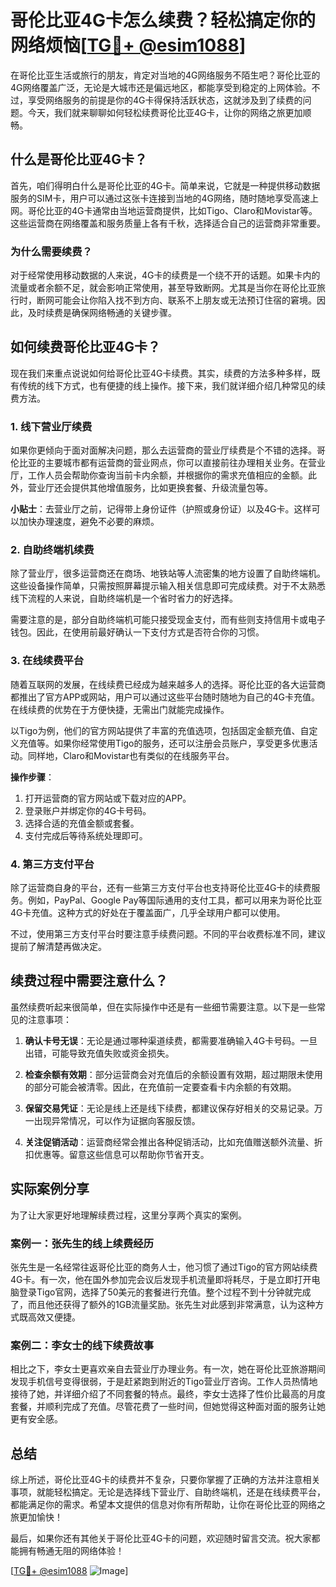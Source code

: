 # 哥伦比亚4G卡怎么续费？轻松搞定你的网络烦恼[[TG💪+ @esim1088](https://t.me/s/esim1088)]

在哥伦比亚生活或旅行的朋友，肯定对当地的4G网络服务不陌生吧？哥伦比亚的4G网络覆盖广泛，无论是大城市还是偏远地区，都能享受到稳定的上网体验。不过，享受网络服务的前提是你的4G卡得保持活跃状态，这就涉及到了续费的问题。今天，我们就来聊聊如何轻松续费哥伦比亚4G卡，让你的网络之旅更加顺畅。

## 什么是哥伦比亚4G卡？

首先，咱们得明白什么是哥伦比亚的4G卡。简单来说，它就是一种提供移动数据服务的SIM卡，用户可以通过这张卡连接到当地的4G网络，随时随地享受高速上网。哥伦比亚的4G卡通常由当地运营商提供，比如Tigo、Claro和Movistar等。这些运营商在网络覆盖和服务质量上各有千秋，选择适合自己的运营商非常重要。

### 为什么需要续费？

对于经常使用移动数据的人来说，4G卡的续费是一个绕不开的话题。如果卡内的流量或者余额不足，就会影响正常使用，甚至导致断网。尤其是当你在哥伦比亚旅行时，断网可能会让你陷入找不到方向、联系不上朋友或无法预订住宿的窘境。因此，及时续费是确保网络畅通的关键步骤。

## 如何续费哥伦比亚4G卡？

现在我们来重点说说如何给哥伦比亚4G卡续费。其实，续费的方法多种多样，既有传统的线下方式，也有便捷的线上操作。接下来，我们就详细介绍几种常见的续费方法。

### 1. 线下营业厅续费

如果你更倾向于面对面解决问题，那么去运营商的营业厅续费是个不错的选择。哥伦比亚的主要城市都有运营商的营业网点，你可以直接前往办理相关业务。在营业厅，工作人员会帮助你查询当前卡内余额，并根据你的需求充值相应的金额。此外，营业厅还会提供其他增值服务，比如更换套餐、升级流量包等。

**小贴士**：去营业厅之前，记得带上身份证件（护照或身份证）以及4G卡。这样可以加快办理速度，避免不必要的麻烦。

### 2. 自助终端机续费

除了营业厅，很多运营商还在商场、地铁站等人流密集的地方设置了自助终端机。这些设备操作简单，只需按照屏幕提示输入相关信息即可完成续费。对于不太熟悉线下流程的人来说，自助终端机是一个省时省力的好选择。

需要注意的是，部分自助终端机可能只接受现金支付，而有些则支持信用卡或电子钱包。因此，在使用前最好确认一下支付方式是否符合你的习惯。

### 3. 在线续费平台

随着互联网的发展，在线续费已经成为越来越多人的选择。哥伦比亚的各大运营商都推出了官方APP或网站，用户可以通过这些平台随时随地为自己的4G卡充值。在线续费的优势在于方便快捷，无需出门就能完成操作。

以Tigo为例，他们的官方网站提供了丰富的充值选项，包括固定金额充值、自定义充值等。如果你经常使用Tigo的服务，还可以注册会员账户，享受更多优惠活动。同样地，Claro和Movistar也有类似的在线服务平台。

**操作步骤**：
1. 打开运营商的官方网站或下载对应的APP。
2. 登录账户并绑定你的4G卡号码。
3. 选择合适的充值金额或套餐。
4. 支付完成后等待系统处理即可。

### 4. 第三方支付平台

除了运营商自身的平台，还有一些第三方支付平台也支持哥伦比亚4G卡的续费服务。例如，PayPal、Google Pay等国际通用的支付工具，都可以用来为哥伦比亚4G卡充值。这种方式的好处在于覆盖面广，几乎全球用户都可以使用。

不过，使用第三方支付平台时要注意手续费问题。不同的平台收费标准不同，建议提前了解清楚再做决定。

## 续费过程中需要注意什么？

虽然续费听起来很简单，但在实际操作中还是有一些细节需要注意。以下是一些常见的注意事项：

1. **确认卡号无误**：无论是通过哪种渠道续费，都需要准确输入4G卡号码。一旦出错，可能导致充值失败或资金损失。

2. **检查余额有效期**：部分运营商会对充值后的余额设置有效期，超过期限未使用的部分可能会被清零。因此，在充值前一定要查看卡内余额的有效期。

3. **保留交易凭证**：无论是线上还是线下续费，都建议保存好相关的交易记录。万一出现异常情况，可以作为证据向客服反馈。

4. **关注促销活动**：运营商经常会推出各种促销活动，比如充值赠送额外流量、折扣优惠等。留意这些信息可以帮助你节省开支。

## 实际案例分享

为了让大家更好地理解续费过程，这里分享两个真实的案例。

### 案例一：张先生的线上续费经历

张先生是一名经常往返哥伦比亚的商务人士，他习惯了通过Tigo的官方网站续费4G卡。有一次，他在国外参加完会议后发现手机流量即将耗尽，于是立即打开电脑登录Tigo官网，选择了50美元的套餐进行充值。整个过程不到十分钟就完成了，而且他还获得了额外的1GB流量奖励。张先生对此感到非常满意，认为这种方式既高效又便捷。

### 案例二：李女士的线下续费故事

相比之下，李女士更喜欢亲自去营业厅办理业务。有一次，她在哥伦比亚旅游期间发现手机信号变得很弱，于是赶紧跑到附近的Tigo营业厅咨询。工作人员热情地接待了她，并详细介绍了不同套餐的特点。最终，李女士选择了性价比最高的月度套餐，并顺利完成了充值。尽管花费了一些时间，但她觉得这种面对面的服务让她更有安全感。

## 总结

综上所述，哥伦比亚4G卡的续费并不复杂，只要你掌握了正确的方法并注意相关事项，就能轻松搞定。无论是选择线下营业厅、自助终端机，还是在线续费平台，都能满足你的需求。希望本文提供的信息对你有所帮助，让你在哥伦比亚的网络之旅更加愉快！

最后，如果你还有其他关于哥伦比亚4G卡的问题，欢迎随时留言交流。祝大家都能拥有畅通无阻的网络体验！

[[TG💪+ @esim1088](https://t.me/s/esim1088) ![Image](https://i.postimg.cc/4NQfJmqS/Snipaste-2025-05-13-00-14-12.png)]